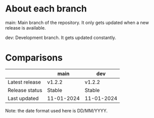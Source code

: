 # About each branch
main: Main branch of the repository. It only gets updated when a new release is available.

dev: Development branch. It gets updated constantly.

# Comparisons
|                | main       | dev          |
| -------------- | ---------- | ------------ |
| Latest release | v1.2.2     | v1.2.2 |
| Release status | Stable     | Stable |
| Last updated   | 11-01-2024 | 11-01-2024 |

Note: the date format used here is DD/MM/YYYY.
